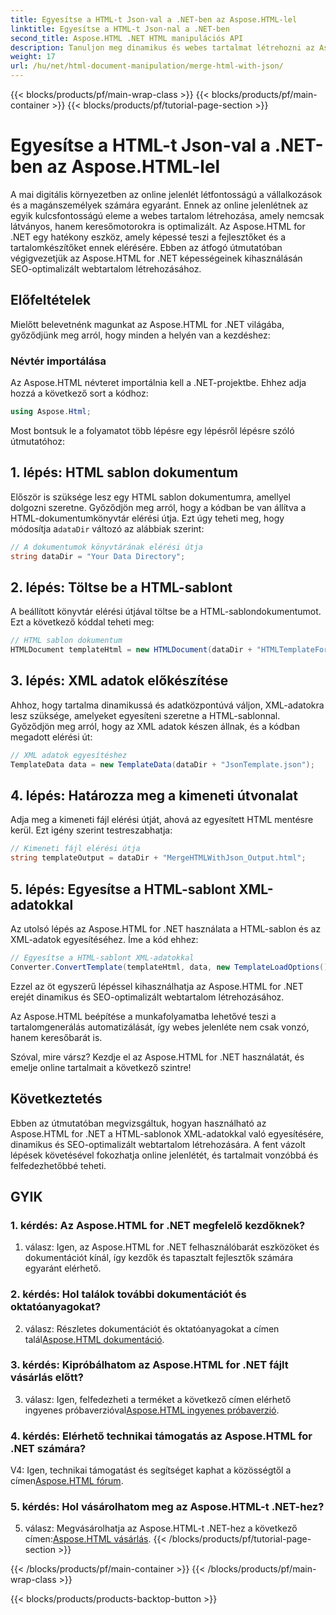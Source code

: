 ```yaml
---
title: Egyesítse a HTML-t Json-val a .NET-ben az Aspose.HTML-lel
linktitle: Egyesítse a HTML-t Json-nal a .NET-ben
second_title: Aspose.HTML .NET HTML manipulációs API
description: Tanuljon meg dinamikus és webes tartalmat létrehozni az Aspose.HTML for .NET használatával. Erősítse meg online jelenlétét, és vonja be közönségét.
weight: 17
url: /hu/net/html-document-manipulation/merge-html-with-json/
---
```


{{< blocks/products/pf/main-wrap-class >}}
{{< blocks/products/pf/main-container >}}
{{< blocks/products/pf/tutorial-page-section >}}

# Egyesítse a HTML-t Json-val a .NET-ben az Aspose.HTML-lel


A mai digitális környezetben az online jelenlét létfontosságú a vállalkozások és a magánszemélyek számára egyaránt. Ennek az online jelenlétnek az egyik kulcsfontosságú eleme a webes tartalom létrehozása, amely nemcsak látványos, hanem keresőmotorokra is optimalizált. Az Aspose.HTML for .NET egy hatékony eszköz, amely képessé teszi a fejlesztőket és a tartalomkészítőket ennek elérésére. Ebben az átfogó útmutatóban végigvezetjük az Aspose.HTML for .NET képességeinek kihasználásán SEO-optimalizált webtartalom létrehozásához. 

## Előfeltételek

Mielőtt belevetnénk magunkat az Aspose.HTML for .NET világába, győződjünk meg arról, hogy minden a helyén van a kezdéshez:

### Névtér importálása

Az Aspose.HTML névteret importálnia kell a .NET-projektbe. Ehhez adja hozzá a következő sort a kódhoz:

```csharp
using Aspose.Html;
```

Most bontsuk le a folyamatot több lépésre egy lépésről lépésre szóló útmutatóhoz:

## 1. lépés: HTML sablon dokumentum

 Először is szüksége lesz egy HTML sablon dokumentumra, amellyel dolgozni szeretne. Győződjön meg arról, hogy a kódban be van állítva a HTML-dokumentumkönyvtár elérési útja. Ezt úgy teheti meg, hogy módosítja a`dataDir` változó az alábbiak szerint:

```csharp
// A dokumentumok könyvtárának elérési útja
string dataDir = "Your Data Directory";
```

## 2. lépés: Töltse be a HTML-sablont

A beállított könyvtár elérési útjával töltse be a HTML-sablondokumentumot. Ezt a következő kóddal teheti meg:

```csharp
// HTML sablon dokumentum
HTMLDocument templateHtml = new HTMLDocument(dataDir + "HTMLTemplateForJson.html");
```

## 3. lépés: XML adatok előkészítése

Ahhoz, hogy tartalma dinamikussá és adatközpontúvá váljon, XML-adatokra lesz szüksége, amelyeket egyesíteni szeretne a HTML-sablonnal. Győződjön meg arról, hogy az XML adatok készen állnak, és a kódban megadott elérési út:

```csharp
// XML adatok egyesítéshez
TemplateData data = new TemplateData(dataDir + "JsonTemplate.json");
```

## 4. lépés: Határozza meg a kimeneti útvonalat

Adja meg a kimeneti fájl elérési útját, ahová az egyesített HTML mentésre kerül. Ezt igény szerint testreszabhatja:

```csharp
// Kimeneti fájl elérési útja
string templateOutput = dataDir + "MergeHTMLWithJson_Output.html";
```

## 5. lépés: Egyesítse a HTML-sablont XML-adatokkal

Az utolsó lépés az Aspose.HTML for .NET használata a HTML-sablon és az XML-adatok egyesítéséhez. Íme a kód ehhez:

```csharp
// Egyesítse a HTML-sablont XML-adatokkal
Converter.ConvertTemplate(templateHtml, data, new TemplateLoadOptions(), templateOutput);
```

Ezzel az öt egyszerű lépéssel kihasználhatja az Aspose.HTML for .NET erejét dinamikus és SEO-optimalizált webtartalom létrehozásához. 

Az Aspose.HTML beépítése a munkafolyamatba lehetővé teszi a tartalomgenerálás automatizálását, így webes jelenléte nem csak vonzó, hanem keresőbarát is. 

Szóval, mire vársz? Kezdje el az Aspose.HTML for .NET használatát, és emelje online tartalmait a következő szintre!

## Következtetés

Ebben az útmutatóban megvizsgáltuk, hogyan használható az Aspose.HTML for .NET a HTML-sablonok XML-adatokkal való egyesítésére, dinamikus és SEO-optimalizált webtartalom létrehozására. A fent vázolt lépések követésével fokozhatja online jelenlétét, és tartalmait vonzóbbá és felfedezhetőbbé teheti.

## GYIK

### 1. kérdés: Az Aspose.HTML for .NET megfelelő kezdőknek?

1. válasz: Igen, az Aspose.HTML for .NET felhasználóbarát eszközöket és dokumentációt kínál, így kezdők és tapasztalt fejlesztők számára egyaránt elérhető.

### 2. kérdés: Hol találok további dokumentációt és oktatóanyagokat?

 2. válasz: Részletes dokumentációt és oktatóanyagokat a címen talál[Aspose.HTML dokumentáció](https://reference.aspose.com/html/net/).

### 3. kérdés: Kipróbálhatom az Aspose.HTML for .NET fájlt vásárlás előtt?

 3. válasz: Igen, felfedezheti a terméket a következő címen elérhető ingyenes próbaverzióval[Aspose.HTML ingyenes próbaverzió](https://releases.aspose.com/).

### 4. kérdés: Elérhető technikai támogatás az Aspose.HTML for .NET számára?

 V4: Igen, technikai támogatást és segítséget kaphat a közösségtől a címen[Aspose.HTML fórum](https://forum.aspose.com/).

### 5. kérdés: Hol vásárolhatom meg az Aspose.HTML-t .NET-hez?

 5. válasz: Megvásárolhatja az Aspose.HTML-t .NET-hez a következő címen:[Aspose.HTML vásárlás](https://purchase.aspose.com/buy).
{{< /blocks/products/pf/tutorial-page-section >}}

{{< /blocks/products/pf/main-container >}}
{{< /blocks/products/pf/main-wrap-class >}}

{{< blocks/products/products-backtop-button >}}
